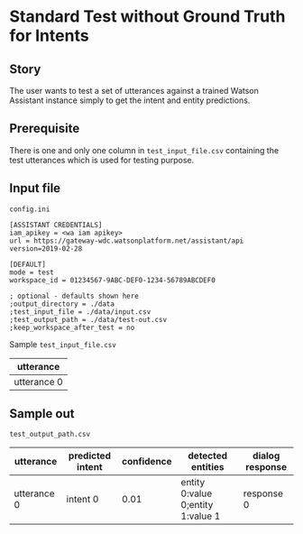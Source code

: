 # Standard Test without Ground Truth for Intents
## Story
The user wants to test a set of utterances against a trained Watson Assistant instance simply to get the intent and entity predictions.

## Prerequisite
There is one and only one column in `test_input_file.csv` containing the test utterances which is used for testing purpose.

## Input file
`config.ini`

```
[ASSISTANT CREDENTIALS]
iam_apikey = <wa iam apikey>
url = https://gateway-wdc.watsonplatform.net/assistant/api
version=2019-02-28

[DEFAULT]
mode = test
workspace_id = 01234567-9ABC-DEF0-1234-56789ABCDEF0

; optional - defaults shown here
;output_directory = ./data
;test_input_file = ./data/input.csv
;test_output_path = ./data/test-out.csv
;keep_workspace_after_test = no
```

Sample `test_input_file.csv`

| utterance   |
| ----------- |
| utterance 0 |

## Sample out
`test_output_path.csv`

| utterance   | predicted intent | confidence | detected entities                 | dialog response |
| ----------- | ---------------- | ---------- | --------------------------------- | --------------- |
| utterance 0 | intent 0         | 0.01       | entity 0:value 0;entity 1:value 1 | response 0      |
